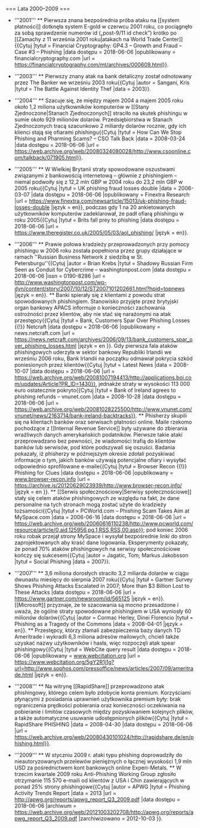 === Lata 2000–2009 ===
* '''2001'''
** Pierwsza znana bezpośrednia próba ataku na [[system płatności]] dotknęła system E-gold w czerwcu 2001 roku, co pociągnęło za sobą sprawdzenie numerów id („post-9/11 id check”) krótko po [[Zamachy z 11 września 2001 roku|atakach na World Trade Center]]<ref>{{Cytuj |tytuł = Financial Cryptography: GP4.3 – Growth and Fraud – Case #3 – Phishing |data dostępu = 2018-06-06 |opublikowany = financialcryptography.com |url = https://financialcryptography.com/mt/archives/000609.html}}</ref>.

* '''2003'''
** Pierwszy znany atak na bank detaliczny został odnotowany przez The Banker we wrześniu 2003 roku<ref>{{Cytuj |autor = Sangani, Kris |tytuł = The Battle Against Identity Thef |data = 2003}}</ref>.

* '''2004'''
** Szacuje się, że między majem 2004 a majem 2005 roku około 1,2 miliona użytkowników komputerów w [[Stany Zjednoczone|Stanach Zjednoczonych]] straciło na skutek phishingu w sumie około 929 milionów dolarów. Przedsiębiorstwa w Stanach Zjednoczonych tracą szacunkowo 2 miliardy dolarów rocznie, gdy ich klienci stają się ofiarami phishingu<ref>{{Cytuj |tytuł = How Can We Stop Phishing and Pharming Scams? – CSO Talk Back |data = 2008-03-24 |data dostępu = 2018-06-06 |url = https://web.archive.org/web/20080324080028/http://www.csoonline.com/talkback/071905.html}}</ref>.

* '''2005'''
** W Wielkiej Brytanii straty spowodowane oszustwami związanymi z bankowością internetową – głównie z phishingiem – niemal podwoiły się z 12,2 mln GBP w 2004 roku do 23,2 mln GBP w 2005 roku<ref>{{Cytuj |tytuł = UK phishing fraud losses double |data = 2006-03-07 |data dostępu = 2018-06-06 |opublikowany = Finextra Research |url = https://www.finextra.com/newsarticle/15013/uk-phishing-fraud-losses-double |język = en}}</ref>, podczas gdy 1 na 20 ankietowanych użytkowników komputerów zadeklarował, że padł ofiarą phishingu w roku 2005<ref>{{Cytuj |tytuł = Brits fall prey to phishing |data dostępu = 2018-06-06 |url = https://www.theregister.co.uk/2005/05/03/aol_phishing/ |język = en}}</ref>.

* '''2006'''
** Prawie połowa kradzieży przeprowadzonych przy pomocy phishingu w 2006 roku została popełniona przez grupy działające w ramach ''Russian Business Network z siedzibą w St. Petersburgu''<ref>{{Cytuj |autor = Brian Krebs |tytuł = Shadowy Russian Firm Seen as Conduit for Cybercrime – washingtonpost.com |data dostępu = 2018-06-06 |issn = 0190-8286 |url = http://www.washingtonpost.com/wp-dyn/content/story/2007/10/12/ST2007101202661.html?hpid=topnews |język = en}}</ref>.
** Banki spierały się z klientami z powodu strat spowodowanych phishingiem. Stanowisko przyjęte przez brytyjski organ bankowy APACS informuje o konieczności zachowania ostrożności przez klientów, aby nie stać się narażonymi na atak przestępcy<ref>{{Cytuj |tytuł = Bank, Customers Spar Over Phishing Losses {{!}} Netcraft |data dostępu = 2018-06-06 |opublikowany = news.netcraft.com |url = https://news.netcraft.com/archives/2006/09/13/bank_customers_spar_over_phishing_losses.html |język = en }}</ref>. Gdy pierwsza fala ataków phishingowych uderzyła w sektor bankowy Republiki Irlandii we wrześniu 2006 roku, Bank Irlandii na początku odmawiał pokrycia szkód poniesionych przez klientów<ref>{{Cytuj |tytuł = Latest News |data = 2008-10-07 |data dostępu = 2018-06-06 |url = https://web.archive.org/web/20081007194413/http://applications.boi.com/updates/Article?PR_ID=1430}}</ref>, jednakże straty w wysokości 113 000 euro ostatecznie pokryto<ref>{{Cytuj |tytuł = Bank of Ireland agrees to phishing refunds – vnunet.com |data = 2008-10-28 |data dostępu = 2018-06-06 |url = https://web.archive.org/web/20081028225500/http://www.vnunet.com/vnunet/news/2163714/bank-ireland-backtracks}}</ref>.
** Phisherzy skupili się na klientach banków oraz serwisach płatności online. Maile rzekomo pochodzące z [[Internal Revenue Service]] były używane do zbierania wrażliwych danych amerykańskich podatników. Pierwsze takie ataki przeprowadzano bez pewności, że wiadomości trafią do klientów banków lub serwisów, pod które podszywali się oszuści. Badania pokazały, iż phisherzy w późniejszym okresie zdołali pozyskiwać informacje o tym, jakich banków używają potencjalne ofiary i wysyłać odpowiednio sprofilowane e-maile<ref>{{Cytuj |tytuł = Browser Recon {{!}} Phishing for Clues |data dostępu = 2018-06-06 |opublikowany = www.browser-recon.info |url = https://archive.is/20120629023939/http://www.browser-recon.info/ |język = en }}</ref>.
** [[Serwis społecznościowy|Serwisy społecznościowe]] stały się celem ataków phishingowych ze względu na fakt, że dane personalne na tych stronach mogą zostać użyte do kradzieży tożsamości<ref>{{Cytuj |tytuł = PCWorld.com – Phishing Scam Takes Aim at MySpace.com |data = 2006-06-16 |data dostępu = 2018-06-06 |url = https://web.archive.org/web/20060616110238/http://www.pcworld.com/resource/article/0,aid,125956,pg,1,RSS,RSS,00.asp}}</ref>; pod koniec 2006 roku robak przejął strony MySpace i wysyłał bezpośrednie linki do stron zaprojektowanych aby kraść dane logowania. Eksperymenty pokazały, że ponad 70% ataków phishingowych na serwisy społecznościowe kończy się sukcesem<ref>{{Cytuj |autor = Jagatic, Tom; Markus Jakobsson |tytuł = Social Phishing |data = 2007}}</ref>.

* '''2007'''
** 3,6 miliona dorosłych straciło 3,2 miliarda dolarów w ciągu dwunastu miesięcy do sierpnia 2007 roku<ref>{{Cytuj |tytuł = Gartner Survey Shows Phishing Attacks Escalated in 2007; More than $3 Billion Lost to These Attacks |data dostępu = 2018-06-06 |url = https://www.gartner.com/newsroom/id/565125 |język = en}}</ref>. [[Microsoft]] przyznaje, że te szacowania są mocno przesadzone i uważa, że ogólne straty spowodowane phishingiem w USA wyniosły 60 milionów dolarów<ref>{{Cytuj |autor = Cormac Herley, Dinei Florencio |tytuł = Phishing as a Tragedy of the Commons |data = 2008-04-01 |język = en}}</ref>.
** Przestępcy, którzy złamali zabezpieczenia bazy danych TD Ameritrade i wykradli 6,3 miliona adresów mailowych, chcieli także uzyskać nazwy użytkowników i hasła, więc rozpoczęli atak spear phishingowy<ref>{{Cytuj |tytuł = WebCite query result |data dostępu = 2018-06-06 |opublikowany = www.webcitation.org |url = https://www.webcitation.org/5gY2R1j1g?url=http://www.sophos.com/pressoffice/news/articles/2007/09/ameritrade.html |język = en}}</ref>.

* '''2008'''
** Na witrynę [[RapidShare]] przeprowadzono atak phishingowy, którego celem było zdobycie konta premium. Korzyściami płynącymi z posiadania uprawnień użytkownika premium były: brak ograniczenia prędkości pobierania oraz konieczności oczekiwania na pobieranie i limitów czasowych między pozyskiwaniem kolejnych plików, a także automatyczne usuwanie udostępnionych plików<ref>{{Cytuj |tytuł = RapidShare PHISHING |data = 2008-04-30 |data dostępu = 2018-06-06 |url = https://web.archive.org/web/20080430101024/http://rapidshare.de/en/phishing.html}}</ref>.

* '''2009'''
** W styczniu 2009 r. ataki typu phishing doprowadziły do nieautoryzowanych przelewów pieniężnych o łącznej wysokości 1,9 mln USD za pośrednictwem kont bankowych online Experi-Metals.
** W trzecim kwartale 2009 roku Anti-Phishing Working Group zgłosiło otrzymanie 115 570 e-maili od klientów z USA i Chin zawierających w ponad 25% strony phishingowe<ref>{{Cytuj |autor = APWG |tytuł = Phishing Activity Trends Report |data = 2013 |url = http://apwg.org/reports/apwg_report_Q3_2009.pdf |data dostępu = 2018-06-06 |archiwum = https://web.archive.org/web/20121003202708/http://apwg.org/reports/apwg_report_Q3_2009.pdf |zarchiwizowano = 2012-10-03 }}</ref>.
